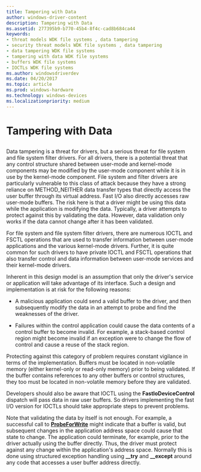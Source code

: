 ```yaml
---
title: Tampering with Data
author: windows-driver-content
description: Tampering with Data
ms.assetid: 277395b9-b770-45b4-8f4c-cad8b684ca44
keywords:
- threat models WDK file systems , data tampering
- security threat models WDK file systems , data tampering
- data tampering WDK file systems
- tampering with data WDK file systems
- buffers WDK file systems
- IOCTLs WDK file systems
ms.author: windowsdriverdev
ms.date: 04/20/2017
ms.topic: article
ms.prod: windows-hardware
ms.technology: windows-devices
ms.localizationpriority: medium
---
```


# Tampering with Data


## <span id="ddk_tampering_with_data_if"></span><span id="DDK_TAMPERING_WITH_DATA_IF"></span>


Data tampering is a threat for drivers, but a serious threat for file system and file system filter drivers. For all drivers, there is a potential threat that any control structure shared between user-mode and kernel-mode components may be modified by the user-mode component while it is in use by the kernel-mode component. File system and filter drivers are particularly vulnerable to this class of attack because they have a strong reliance on METHOD\_NEITHER data transfer types that directly access the user buffer through its virtual address. Fast I/O also directly accesses raw user-mode buffers. The risk here is that a driver might be using this data while the application is modifying the data. Typically, a driver attempts to protect against this by validating the data. However, data validation only works if the data cannot change after it has been validated.

For file system and file system filter drivers, there are numerous IOCTL and FSCTL operations that are used to transfer information between user-mode applications and the various kernel-mode drivers. Further, it is quite common for such drivers to have private IOCTL and FSCTL operations that also transfer control and data information between user-mode services and their kernel-mode drivers.

Inherent in this design model is an assumption that only the driver's service or application will take advantage of its interface. Such a design and implementation is at risk for the following reasons:

-   A malicious application could send a valid buffer to the driver, and then subsequently modify the data in an attempt to probe and find the weaknesses of the driver.

-   Failures within the control application could cause the data contents of a control buffer to become invalid. For example, a stack-based control region might become invalid if an exception were to change the flow of control and cause a reuse of the stack region.

Protecting against this category of problem requires constant vigilance in terms of the implementation. Buffers must be located in non-volatile memory (either kernel-only or read-only memory) prior to being validated. If the buffer contains references to any other buffers or control structures, they too must be located in non-volatile memory before they are validated.

Developers should also be aware that IOCTL using the **FastIoDeviceControl** dispatch will pass data in raw user buffers. So drivers implementing the fast I/O version for IOCTLs should take appropriate steps to prevent problems.

Note that validating the data by itself is not enough. For example, a successful call to [**ProbeForWrite**](https://msdn.microsoft.com/library/windows/hardware/ff559879) might indicate that a buffer is valid, but subsequent changes in the application address space could cause that state to change. The application could terminate, for example, prior to the driver actually using the buffer directly. Thus, the driver must protect against any change within the application's address space. Normally this is done using structured exception handling using **\_\_try** and **\_\_except** around any code that accesses a user buffer address directly.

 

 




